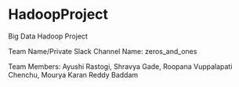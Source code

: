 # HadoopProject
Big Data Hadoop Project

Team Name/Private Slack Channel Name: zeros_and_ones

Team Members: Ayushi Rastogi,
              Shravya Gade,
              Roopana Vuppalapati Chenchu,
              Mourya Karan Reddy Baddam
